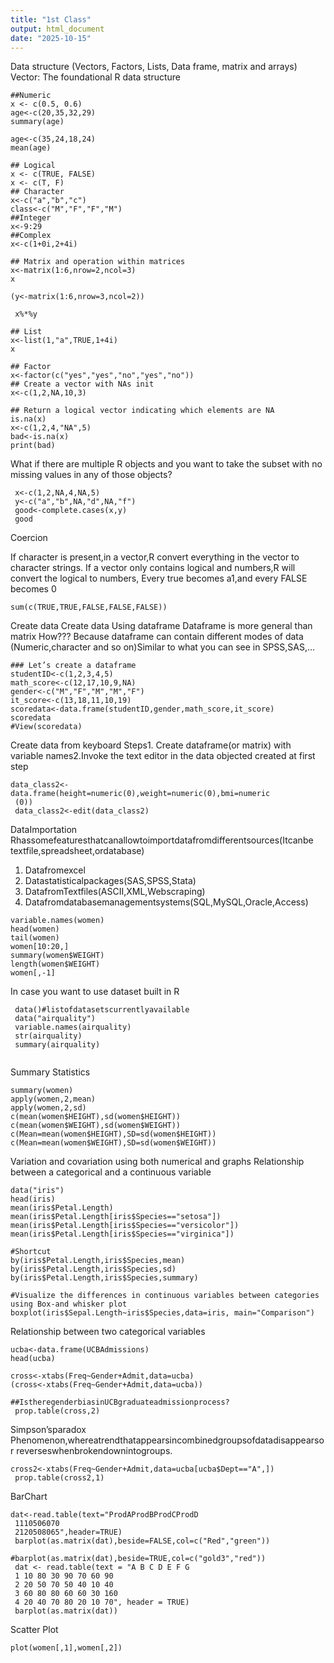 ```yaml
---
title: "1st Class"
output: html_document
date: "2025-10-15"
---
```

Data structure (Vectors, Factors, Lists, Data frame, matrix and arrays)
Vector: The foundational R data structure
```{r}
##Numeric
x <- c(0.5, 0.6)
age<-c(20,35,32,29)
summary(age)
```
```{r}
age<-c(35,24,18,24)
mean(age)
```
```{r}
## Logical
x <- c(TRUE, FALSE)
x <- c(T, F)
## Character
x<-c("a","b","c")
class<-c("M","F","F","M")
##Integer
x<-9:29
##Complex
x<-c(1+0i,2+4i)
```
```{r}
## Matrix and operation within matrices
x<-matrix(1:6,nrow=2,ncol=3)
x
```
```{r}
(y<-matrix(1:6,nrow=3,ncol=2))
```
```{r}
 x%*%y
```
```{r}
## List
x<-list(1,"a",TRUE,1+4i)
x
```
```{r}
## Factor
x<-factor(c("yes","yes","no","yes","no"))
## Create a vector with NAs init
x<-c(1,2,NA,10,3)

```
```{r}
## Return a logical vector indicating which elements are NA
is.na(x)
x<-c(1,2,4,"NA",5)
bad<-is.na(x)
print(bad)
```
What if there are multiple R objects and you want to take the subset with no missing values in any of those objects?
```{r}
 x<-c(1,2,NA,4,NA,5)
 y<-c("a","b",NA,"d",NA,"f")
 good<-complete.cases(x,y)
 good
```
Coercion

If character is present,in a vector,R convert everything in the vector to character strings.
If a vector only contains logical and numbers,R will convert the logical to numbers,
Every true becomes a1,and every FALSE becomes 0

```{r}
sum(c(TRUE,TRUE,FALSE,FALSE,FALSE))
```
Create data
Create data Using dataframe Dataframe is more general than matrix How???
Because dataframe can contain different modes of data (Numeric,character and so on)Similar  to what you can see in SPSS,SAS,…
 
```{r}
### Let’s create a dataframe
studentID<-c(1,2,3,4,5)
math_score<-c(12,17,10,9,NA)
gender<-c("M","F","M","M","F")
it_score<-c(13,18,11,10,19)
scoredata<-data.frame(studentID,gender,math_score,it_score)
scoredata
#View(scoredata)
```
Create data from keyboard
Steps1. Create dataframe(or matrix) with variable names2.Invoke the text editor
in the data objected created at first step
```{r}
data_class2<-data.frame(height=numeric(0),weight=numeric(0),bmi=numeric
 (0))
 data_class2<-edit(data_class2)
```
DataImportation
Rhassomefeaturesthatcanallowtoimportdatafromdifferentsources(Itcanbe
textfile,spreadsheet,ordatabase)
 1. Datafromexcel
 2. Datastatisticalpackages(SAS,SPSS,Stata)
 3. DatafromTextfiles(ASCII,XML,Webscraping)
 4. Datafromdatabasemanagementsystems(SQL,MySQL,Oracle,Access)
```{r}
variable.names(women)
head(women)
tail(women)
women[10:20,]
summary(women$WEIGHT)
length(women$WEIGHT)
women[,-1]
```
In case you want to use dataset built in R
```{r}
 data()#listofdatasetscurrentlyavailable
 data("airquality")
 variable.names(airquality)
 str(airquality)
 summary(airquality)
 
```
Summary Statistics
```{r}
summary(women)
apply(women,2,mean)
apply(women,2,sd)
c(mean(women$HEIGHT),sd(women$HEIGHT))
c(mean(women$WEIGHT),sd(women$WEIGHT))
c(Mean=mean(women$HEIGHT),SD=sd(women$HEIGHT))
c(Mean=mean(women$WEIGHT),SD=sd(women$WEIGHT))
```
Variation and covariation using both numerical and graphs
Relationship between a categorical and a continuous variable
```{r}
data("iris")
head(iris)
mean(iris$Petal.Length)
mean(iris$Petal.Length[iris$Species=="setosa"])
mean(iris$Petal.Length[iris$Species=="versicolor"])
mean(iris$Petal.Length[iris$Species=="virginica"])

#Shortcut
by(iris$Petal.Length,iris$Species,mean)
by(iris$Petal.Length,iris$Species,sd)
by(iris$Petal.Length,iris$Species,summary)

#Visualize the differences in continuous variables between categories using Box-and whisker plot
boxplot(iris$Sepal.Length~iris$Species,data=iris, main="Comparison")

```
Relationship between two categorical variables
```{r}
ucba<-data.frame(UCBAdmissions)
head(ucba)
```
```{r}
cross<-xtabs(Freq~Gender+Admit,data=ucba)
(cross<-xtabs(Freq~Gender+Admit,data=ucba))
```
```{r}
##IstheregenderbiasinUCBgraduateadmissionprocess?
 prop.table(cross,2)
```
Simpson’sparadox
Phenomenon,whereatrendthatappearsincombinedgroupsofdatadisappearsor reverseswhenbrokendownintogroups.
```{r}
cross2<-xtabs(Freq~Gender+Admit,data=ucba[ucba$Dept=="A",])
 prop.table(cross2,1)
```
BarChart
```{r}
dat<-read.table(text="ProdAProdBProdCProdD
 1110506070
 2120508065",header=TRUE)
 barplot(as.matrix(dat),beside=FALSE,col=c("Red","green"))
```
```{r}
#barplot(as.matrix(dat),beside=TRUE,col=c("gold3","red"))
 dat <- read.table(text = "A B C D E F G
 1 10 80 30 90 70 60 90
 2 20 50 70 50 40 10 40
 3 60 80 80 60 60 30 160
 4 20 40 70 80 20 10 70", header = TRUE)
 barplot(as.matrix(dat))

```
Scatter Plot
```{r}
plot(women[,1],women[,2])
```
